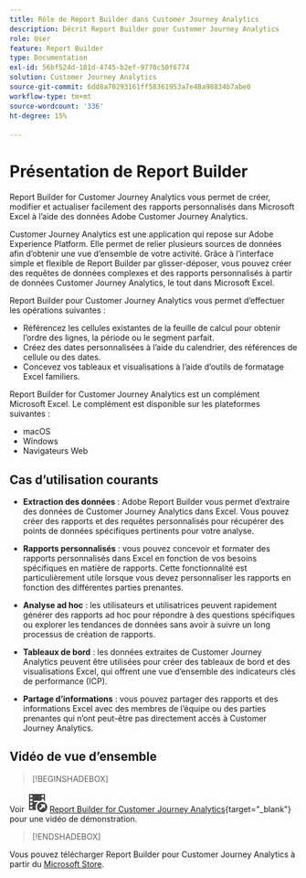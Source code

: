 ```yaml
---
title: Rôle de Report Builder dans Customer Journey Analytics
description: Décrit Report Builder pour Customer Journey Analytics
role: User
feature: Report Builder
type: Documentation
exl-id: 56bf524d-101d-4745-b2ef-9770c50f6774
solution: Customer Journey Analytics
source-git-commit: 6dd8a70293161ff58361953a7e48a98834b7abe0
workflow-type: tm+mt
source-wordcount: '336'
ht-degree: 15%

---
```


# Présentation de Report Builder

Report Builder for Customer Journey Analytics vous permet de créer, modifier et actualiser facilement des rapports personnalisés dans Microsoft Excel à l’aide des données Adobe Customer Journey Analytics.

Customer Journey Analytics est une application qui repose sur Adobe Experience Platform. Elle permet de relier plusieurs sources de données afin d’obtenir une vue d’ensemble de votre activité. Grâce à l’interface simple et flexible de Report Builder par glisser-déposer, vous pouvez créer des requêtes de données complexes et des rapports personnalisés à partir de données Customer Journey Analytics, le tout dans Microsoft Excel.

Report Builder pour Customer Journey Analytics vous permet dʼeffectuer les opérations suivantes :

- Référencez les cellules existantes de la feuille de calcul pour obtenir l’ordre des lignes, la période ou le segment parfait.
- Créez des dates personnalisées à l’aide du calendrier, des références de cellule ou des dates.
- Concevez vos tableaux et visualisations à l’aide d’outils de formatage Excel familiers.

Report Builder for Customer Journey Analytics est un complément Microsoft Excel. Le complément est disponible sur les plateformes suivantes :

- macOS
- Windows
- Navigateurs Web

## Cas d’utilisation courants

- **Extraction des données** : Adobe Report Builder vous permet d’extraire des données de Customer Journey Analytics dans Excel. Vous pouvez créer des rapports et des requêtes personnalisés pour récupérer des points de données spécifiques pertinents pour votre analyse.

- **Rapports personnalisés** : vous pouvez concevoir et formater des rapports personnalisés dans Excel en fonction de vos besoins spécifiques en matière de rapports. Cette fonctionnalité est particulièrement utile lorsque vous devez personnaliser les rapports en fonction des différentes parties prenantes.

- **Analyse ad hoc** : les utilisateurs et utilisatrices peuvent rapidement générer des rapports ad hoc pour répondre à des questions spécifiques ou explorer les tendances de données sans avoir à suivre un long processus de création de rapports.

- **Tableaux de bord** : les données extraites de Customer Journey Analytics peuvent être utilisées pour créer des tableaux de bord et des visualisations Excel, qui offrent une vue d’ensemble des indicateurs clés de performance (ICP).

- **Partage d’informations** : vous pouvez partager des rapports et des informations Excel avec des membres de l’équipe ou des parties prenantes qui n’ont peut-être pas directement accès à Customer Journey Analytics.


## Vidéo de vue d’ensemble

>[!BEGINSHADEBOX]

Voir ![VideoCheckedOut](/help/assets/icons/VideoCheckedOut.svg) [Report Builder for Customer Journey Analytics](https://video.tv.adobe.com/v/337569?quality=12&learn=on){target="_blank"} pour une vidéo de démonstration.

>[!ENDSHADEBOX]

Vous pouvez télécharger Report Builder pour Customer Journey Analytics à partir du [Microsoft Store](https://appsource.microsoft.com/en-us/product/Office365/WA200003101).
